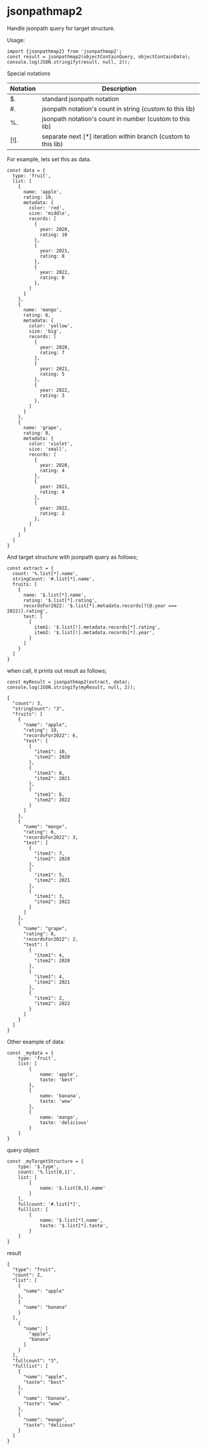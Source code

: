 # jsonpathmap2

Handle jsonpath query for target structure.

Usage:
~~~
import {jsonpathmap2} from 'jsonpathmap2';
const result = jsonpathmap2(objectContainQuery, objectContainData);
console.log(JSON.stringify(result, null, 2));
~~~

Special notations

| Notation | Description                 |
|----------|-----------------------------|
| $.       | standard jsonpath notation  |
| #.       | jsonpath notation's count in string (custom to this lib) |
| %.       | jsonpath notation's count in number (custom to this lib) |  
| [!].     | separate next [*] iteration within branch (custom to this lib) |  

For example, lets set this as data.

~~~
const data = {
  type: 'fruit',
  list: [
    {
      name: 'apple',
      rating: 10,
      metadata: {
        color: 'red',
        size: 'middle',
        records: [
          {
            year: 2020,
            rating: 10
          },
          {
            year: 2021,
            rating: 8
          },
          {
            year: 2022,
            rating: 6
          },
        ]
      }
    },
    {
      name: 'mango',
      rating: 6,
      metadata: {
        color: 'yellow',
        size: 'big',
        records: [
          {
            year: 2020,
            rating: 7
          },
          {
            year: 2021,
            rating: 5
          },
          {
            year: 2022,
            rating: 3
          },
        ]
      }
    },
    {
      name: 'grape',
      rating: 8,
      metadata: {
        color: 'violet',
        size: 'small',
        records: [
          {
            year: 2020,
            rating: 4
          },
          {
            year: 2021,
            rating: 4
          },
          {
            year: 2022,
            rating: 2
          },
        ]
      }
    }
  ]
}
~~~

And target structure with jsonpath query as follows;
~~~
const extract = {
  count: '%.list[*].name',
  stringCount: '#.list[*].name',
  fruits: [
    {
      name: '$.list[*].name',
      rating: '$.list[*].rating',
      recordsFor2022: '$.list[*].metadata.records[?(@.year === 2022)].rating',
      test: [
        {
          item1: '$.list[!].metadata.records[*].rating',
          item2: '$.list[!].metadata.records[*].year',
        }
      ]
    }
  ]
}
~~~

when call, it prints out result as follows;
~~~
const myResult = jsonpathmap2(extract, data);
console.log(JSON.stringify(myResult, null, 2));

{
  "count": 3,
  "stringCount": "3",
  "fruits": [
    {
      "name": "apple",
      "rating": 10,
      "recordsFor2022": 6,
      "test": [
        {
          "item1": 10,
          "item2": 2020
        },
        {
          "item1": 8,
          "item2": 2021
        },
        {
          "item1": 6,
          "item2": 2022
        }
      ]
    },
    {
      "name": "mango",
      "rating": 6,
      "recordsFor2022": 3,
      "test": [
        {
          "item1": 7,
          "item2": 2020
        },
        {
          "item1": 5,
          "item2": 2021
        },
        {
          "item1": 3,
          "item2": 2022
        }
      ]
    },
    {
      "name": "grape",
      "rating": 8,
      "recordsFor2022": 2,
      "test": [
        {
          "item1": 4,
          "item2": 2020
        },
        {
          "item1": 4,
          "item2": 2021
        },
        {
          "item1": 2,
          "item2": 2022
        }
      ]
    }
  ]
}
~~~

Other example of data:
~~~
const _mydata = {
    type: 'fruit',
    list: [
        {
            name: 'apple',
            taste: 'best'
        },
        {
            name: 'banana',
            taste: 'wow'
        },
        {
            name: 'mango',
            taste: 'delicious'
        }
    ]
}
~~~
query object
~~~
const _myTargetStructure = {
    type: '$.type',
    count: '%.list[0,1]',
    list: [
        {
            name: '$.list[0,1].name'
        }
    ],
    fullcount: '#.list[*]',
    fulllist: [
        {
            name: '$.list[*].name',
            taste: '$.list[*].taste',
        }
    ]
}
~~~
result
~~~
{
  "type": "fruit",
  "count": 2,
  "list": [
    {
      "name": "apple"
    },
    {
      "name": "banana"
    }
  ],
    {
      "name": [
        "apple",
        "banana"
      ]
    }
  ],
  "fullcount": "3",
  "fulllist": [
    {
      "name": "apple",
      "taste": "best"
    },
    {
      "name": "banana",
      "taste": "wow"
    },
    {
      "name": "mango",
      "taste": "delicous"
    }
  ]
}
~~~
